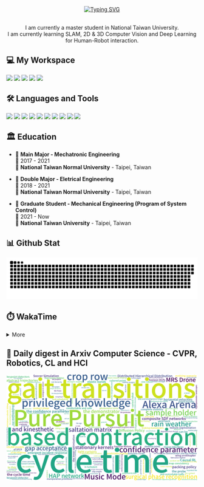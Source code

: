 <p align="center">
  <a href="https://git.io/typing-svg"><img src="https://readme-typing-svg.demolab.com?font=Fira+Code&size=50&pause=1000&color=040C10&center=true&vCenter=true&width=600&height=100&lines=Hi+%F0%9F%91%8B%2C+I'm+Offliner;Nice+to+meet+you!" alt="Typing SVG"/></a>
</p>

<p align='center'>
  <br>I am currently a master student in National Taiwan University.</br>
  I am currently learning SLAM, 2D & 3D Computer Vision and Deep Learning for Human-Robot interaction.
</p>

<h2 align="left">💻 My Workspace</h2>
<p align='left'>
  <img src="https://img.shields.io/badge/windows%2011-%230078D6.svg?&style=for-the-badge&logo=windows&logoColor=white" />
  <img src="https://img.shields.io/badge/Ubuntu%2020.04-E95420.svg?style=for-the-badge&logo=ubuntu&logoColor=white" />
  <img src="https://img.shields.io/badge/intel-core%20i5%2012th-%230071C5.svg?&style=for-the-badge&logo=intel&logoColor=white" />
  <img src="https://img.shields.io/badge/RAM-16GB-%230071C5.svg?&style=for-the-badge&logoColor=white" />
  <img src="https://img.shields.io/badge/nvidia-gtx%203050-%2376B900.svg?&style=for-the-badge&logo=nvidia&logoColor=white" />
</p>

<h2 align="left">🛠️ Languages and Tools</h2>
<p align='left'>
  <img src="https://img.shields.io/badge/C-00599C?style=for-the-badge&logo=c&logoColor=white" />
  <img src="https://img.shields.io/badge/C%2B%2B-00599C?style=for-the-badge&logo=c%2B%2B&logoColor=white" />
  <img src="https://img.shields.io/badge/Python-FFD43B?style=for-the-badge&logo=python&logoColor=blue" />
  <img src="https://img.shields.io/badge/PyTorch-EE4C2C?style=for-the-badge&logo=PyTorch&logoColor=white" />
  <img src="https://img.shields.io/badge/PyTorch Lightning-792EE5?style=for-the-badge&logo=PyTorch Lightning&logoColor=white" />
  <img src="https://img.shields.io/badge/TensorFlow-FF6F00?style=for-the-badge&logo=TensorFlow&logoColor=white" />
  <img src="https://img.shields.io/badge/Keras-D00000?style=for-the-badge&logo=Keras&logoColor=white" />
  <img src="https://img.shields.io/badge/Docker-2CA5E0?style=for-the-badge&logo=docker&logoColor=white" />
  <img src="https://img.shields.io/badge/GIT-E44C30?style=for-the-badge&logo=git&logoColor=white" />
  <img src="https://img.shields.io/badge/Qt-41CD52?style=for-the-badge&logo=qt&logoColor=white" />  
</p>

## 🏛️ Education
- 📖 **Main Major - Mechatronic Engineering**\
📆 2017 - 2021\
📍 **National Taiwan Normal University** - Taipei, Taiwan

- 📖 **Double Major - Eletrical Engineering**\
📆 2018 - 2021\
📍 **National Taiwan Normal University** - Taipei, Taiwan

- 📖 **Graduate Student - Mechanical Engineering (Program of System Control)**\
📆 2021 - Now\
📍 **National Taiwan University** - Taipei, Taiwan

<h2 align="left">📊 Github Stat</h2>

![GitHub Snake Light](https://github.com/Offliners/Offliners/blob/output/github-contribution-grid-snake.svg)

<!-- ![](./profile-3d-contrib/profile-season-animate.svg) -->

<h2 align="left">⏱️ WakaTime</h2>

<details>
<summary>More</summary>

<!--START_SECTION:waka-->
![Code Time](http://img.shields.io/badge/Code%20Time-703%20hrs%2015%20mins-blue)

![Profile Views](http://img.shields.io/badge/Profile%20Views-16-blue)

**🐱 My GitHub Data** 

> 📦 6.4 MB Used in GitHub's Storage 
 > 
> 🏆 743 Contributions in the Year 2023
 > 
> 🚫 Not Opted to Hire
 > 
> 📜 45 Public Repositories 
 > 
> 🔑 30 Private Repositories 
 > 
📊 **This Week I Spent My Time On** 

```text
🕑︎ Time Zone: Asia/Taipei

💬 Programming Languages: 
Python                   6 hrs 49 mins       ████████████████░░░░░░░░░   65.39 % 
C++                      1 hr 28 mins        ████░░░░░░░░░░░░░░░░░░░░░   14.14 % 
Markdown                 1 hr 4 mins         ███░░░░░░░░░░░░░░░░░░░░░░   10.37 % 
Bash                     39 mins             ██░░░░░░░░░░░░░░░░░░░░░░░   06.37 % 
Other                    15 mins             █░░░░░░░░░░░░░░░░░░░░░░░░   02.53 % 

🔥 Editors: 
VS Code                  10 hrs 25 mins      █████████████████████████   100.00 % 

🐱‍💻 Projects: 
NTU-DLCV-2022            7 hrs 48 mins       ███████████████████░░░░░░   74.87 % 
neetcode_writeup         2 hrs               █████░░░░░░░░░░░░░░░░░░░░   19.24 % 
silent_speech            27 mins             █░░░░░░░░░░░░░░░░░░░░░░░░   04.43 % 
offliner                 9 mins              ░░░░░░░░░░░░░░░░░░░░░░░░░   01.46 % 

💻 Operating System: 
Linux                    8 hrs 25 mins       ████████████████████░░░░░   80.76 % 
WSL                      2 hrs               █████░░░░░░░░░░░░░░░░░░░░   19.24 % 
```

**I Mostly Code in Python** 

```text
Python                   29 repos            ██████████░░░░░░░░░░░░░░░   39.19 % 
C++                      24 repos            ████████░░░░░░░░░░░░░░░░░   32.43 % 
C                        8 repos             ███░░░░░░░░░░░░░░░░░░░░░░   10.81 % 
Jupyter Notebook         6 repos             ██░░░░░░░░░░░░░░░░░░░░░░░   08.11 % 
HTML                     1 repo              ░░░░░░░░░░░░░░░░░░░░░░░░░   01.35 % 
```




 Last Updated on 05/08/2023 18:33:41 UTC
<!--END_SECTION:waka-->

</details>

## 📃 Daily digest in Arxiv Computer Science - CVPR, Robotics, CL and HCI
<img src="https://github.com/Offliners/Offliners/blob/word-cloud/wordcloud/wordcloud.png" alt="Word Cloud">
